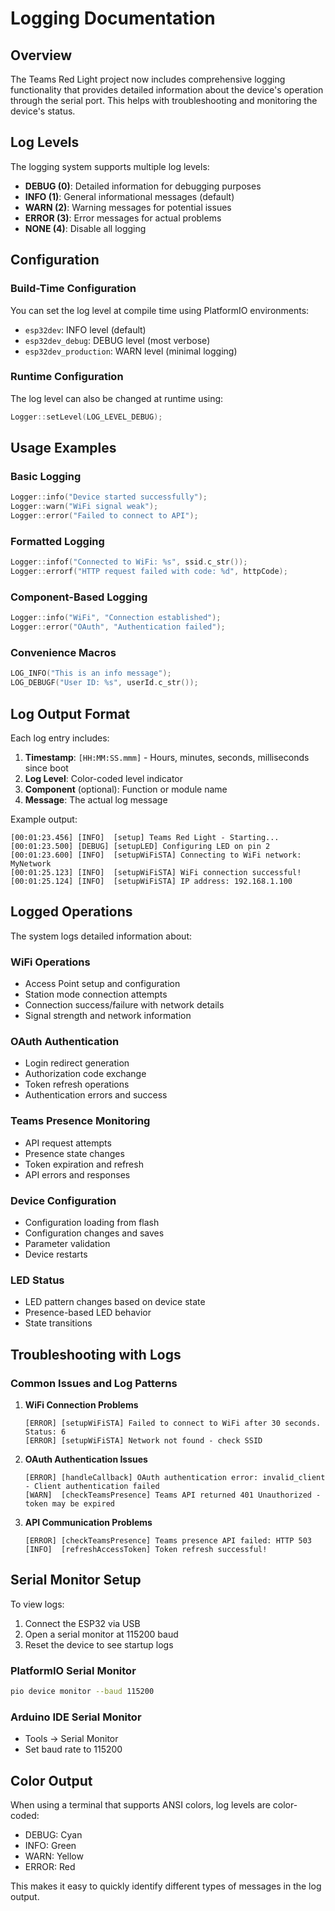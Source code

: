 # Logging Documentation

## Overview

The Teams Red Light project now includes comprehensive logging functionality that provides detailed information about the device's operation through the serial port. This helps with troubleshooting and monitoring the device's status.

## Log Levels

The logging system supports multiple log levels:

- **DEBUG (0)**: Detailed information for debugging purposes
- **INFO (1)**: General informational messages (default)
- **WARN (2)**: Warning messages for potential issues
- **ERROR (3)**: Error messages for actual problems
- **NONE (4)**: Disable all logging

## Configuration

### Build-Time Configuration

You can set the log level at compile time using PlatformIO environments:

- `esp32dev`: INFO level (default)
- `esp32dev_debug`: DEBUG level (most verbose)
- `esp32dev_production`: WARN level (minimal logging)

### Runtime Configuration

The log level can also be changed at runtime using:

```cpp
Logger::setLevel(LOG_LEVEL_DEBUG);
```

## Usage Examples

### Basic Logging

```cpp
Logger::info("Device started successfully");
Logger::warn("WiFi signal weak");
Logger::error("Failed to connect to API");
```

### Formatted Logging

```cpp
Logger::infof("Connected to WiFi: %s", ssid.c_str());
Logger::errorf("HTTP request failed with code: %d", httpCode);
```

### Component-Based Logging

```cpp
Logger::info("WiFi", "Connection established");
Logger::error("OAuth", "Authentication failed");
```

### Convenience Macros

```cpp
LOG_INFO("This is an info message");
LOG_DEBUGF("User ID: %s", userId.c_str());
```

## Log Output Format

Each log entry includes:

1. **Timestamp**: `[HH:MM:SS.mmm]` - Hours, minutes, seconds, milliseconds since boot
2. **Log Level**: Color-coded level indicator
3. **Component** (optional): Function or module name
4. **Message**: The actual log message

Example output:
```
[00:01:23.456] [INFO]  [setup] Teams Red Light - Starting...
[00:01:23.500] [DEBUG] [setupLED] Configuring LED on pin 2
[00:01:23.600] [INFO]  [setupWiFiSTA] Connecting to WiFi network: MyNetwork
[00:01:25.123] [INFO]  [setupWiFiSTA] WiFi connection successful!
[00:01:25.124] [INFO]  [setupWiFiSTA] IP address: 192.168.1.100
```

## Logged Operations

The system logs detailed information about:

### WiFi Operations
- Access Point setup and configuration
- Station mode connection attempts
- Connection success/failure with network details
- Signal strength and network information

### OAuth Authentication
- Login redirect generation
- Authorization code exchange
- Token refresh operations
- Authentication errors and success

### Teams Presence Monitoring
- API request attempts
- Presence state changes
- Token expiration and refresh
- API errors and responses

### Device Configuration
- Configuration loading from flash
- Configuration changes and saves
- Parameter validation
- Device restarts

### LED Status
- LED pattern changes based on device state
- Presence-based LED behavior
- State transitions

## Troubleshooting with Logs

### Common Issues and Log Patterns

1. **WiFi Connection Problems**
   ```
   [ERROR] [setupWiFiSTA] Failed to connect to WiFi after 30 seconds. Status: 6
   [ERROR] [setupWiFiSTA] Network not found - check SSID
   ```

2. **OAuth Authentication Issues**
   ```
   [ERROR] [handleCallback] OAuth authentication error: invalid_client - Client authentication failed
   [WARN]  [checkTeamsPresence] Teams API returned 401 Unauthorized - token may be expired
   ```

3. **API Communication Problems**
   ```
   [ERROR] [checkTeamsPresence] Teams presence API failed: HTTP 503
   [INFO]  [refreshAccessToken] Token refresh successful!
   ```

## Serial Monitor Setup

To view logs:

1. Connect the ESP32 via USB
2. Open a serial monitor at 115200 baud
3. Reset the device to see startup logs

### PlatformIO Serial Monitor
```bash
pio device monitor --baud 115200
```

### Arduino IDE Serial Monitor
- Tools → Serial Monitor
- Set baud rate to 115200

## Color Output

When using a terminal that supports ANSI colors, log levels are color-coded:
- DEBUG: Cyan
- INFO: Green  
- WARN: Yellow
- ERROR: Red

This makes it easy to quickly identify different types of messages in the log output.